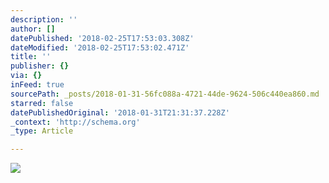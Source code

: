 ```yaml
---
description: ''
author: []
datePublished: '2018-02-25T17:53:03.308Z'
dateModified: '2018-02-25T17:53:02.471Z'
title: ''
publisher: {}
via: {}
inFeed: true
sourcePath: _posts/2018-01-31-56fc088a-4721-44de-9624-506c440ea860.md
starred: false
datePublishedOriginal: '2018-01-31T21:31:37.228Z'
_context: 'http://schema.org'
_type: Article

---
```

![](https://the-grid-user-content.s3-us-west-2.amazonaws.com/080b3bf5-eefe-492f-b368-853e0d7e7093.jpg)